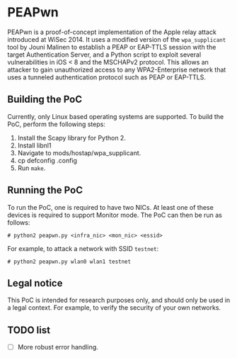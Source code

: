 PEAPwn
======

PEAPwn is a proof-of-concept implementation of the Apple relay attack introduced at WiSec 2014. It uses a modified version of the ```wpa_supplicant``` tool by Jouni Malinen to establish a PEAP or EAP-TTLS session with the target Authentication Server, and a Python script to exploit several vulnerabilities in iOS < 8 and the MSCHAPv2 protocol. This allows an attacker to gain unauthorized access to any WPA2-Enterprise network that uses a tunneled authentication protocol such as PEAP or EAP-TTLS.


Building the PoC
----------------

Currently, only Linux based operating systems are supported. To build the PoC, perform the following steps:

1. Install the Scapy library for Python 2.
2. Install libnl1
3. Navigate to mods/hostap/wpa_supplicant.
4. cp defconfig .config
5. Run ```make```. 


Running the PoC
---------------

To run the PoC, one is required to have two NICs. At least one of these devices is required to support Monitor mode. The PoC can then be run as follows:

```# python2 peapwn.py <infra_nic> <mon_nic> <essid>```

For example, to attack a network with SSID ```testnet```:

```# python2 peapwn.py wlan0 wlan1 testnet```


Legal notice
------------

This PoC is intended for research purposes only, and should only be used in a legal context. For example, to verify the security of your own networks.


TODO list
---------

- [ ] More robust error handling.
